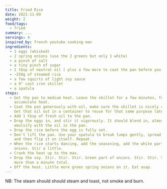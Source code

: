```yaml
---
title: Fried Rice
date: 2021-11-09
weight: 2
food/tags:
  - fried
summary: ...
servings: 4
inspired_by: french youtube cooking man
ingredients:
  - 1 eggs (whisked)
  - 2 spring onions (use the 2 greens but only 1 white)
  - a pinch of salt
  - a tiny pinch of sugar
  - 1 tbsp of neutral oil ( plus a few more to coat the pan before you start)
  - ~250g of steamed rice
  - a few squirts of light soy sauce
  - a 9" cast iron skillet
  - a spatula
steps:
  - Get the pan to medium heat. Leave the skillet for a few minutes, for it to
    accumulate heat.
  - Coat the pan generously with oil, make sure the skillet is nicely coated.
    Get that oil out in a container to reuse for that same purpose later.
  - Add 1 tbsp of fresh oil to the pan.
  - Drop the eggs in, and stir it vigorously. It should blend in, almost
    emulsify with the oil in the pan.
  - Drop the rice before the egg is fully set.
  - Don't lift the pan. Use your spatula to break lumps gently, spread the rice,
    and then flip it on itself. Repeat.
  - When the rice starts dancing, add the seasoning, add the white part of the
    onions. Stir a little.
  - Crank the heat up to the max.
  - Drop the soy. Stir. Stir. Stir. Green part of onions. Stir. Stir. Stir. No
    more than a minute total.
  - Off the heat. Little more green spring onions on it. Eat asap.
---
```


NB: The steam should should steam and toast, not smoke and burn.
